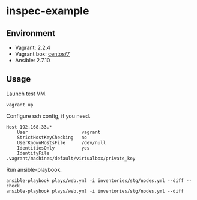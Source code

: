 # inspec-example

## Environment

- Vagrant: 2.2.4
- Vagrant box: [centos/7](https://app.vagrantup.com/centos/boxes/7)
- Ansible: 2.7.10

## Usage

Launch test VM.

```
vagrant up
```

Configure ssh config, if you need.

```
Host 192.168.33.*
    User                    vagrant
    StrictHostKeyChecking   no
    UserKnownHostsFile      /dev/null
    IdentitiesOnly          yes
    IdentityFile            .vagrant/machines/default/virtualbox/private_key
```

Run ansible-playbook.

```
ansible-playbook plays/web.yml -i inventories/stg/nodes.yml --diff --check
ansible-playbook plays/web.yml -i inventories/stg/nodes.yml --diff
```

